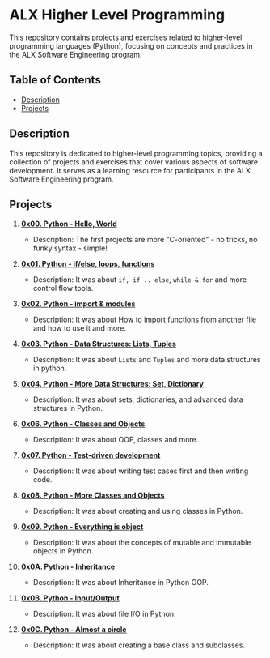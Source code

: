 # ALX Higher Level Programming

This repository contains projects and exercises related to higher-level programming languages (Python), focusing on concepts and practices in the ALX Software Engineering program.

## Table of Contents

- [Description](#description)
- [Projects](#projects)

## Description

This repository is dedicated to higher-level programming topics, providing a collection of projects and exercises that cover various aspects of software development. It serves as a learning resource for participants in the ALX Software Engineering program.

## Projects

1. [**0x00. Python - Hello, World**](/0x00-python-hello_world)
   - Description: The first projects are more "C-oriented" - no tricks, no funky syntax - simple!

2. [**0x01. Python - if/else, loops, functions**](/0x01-python-if_else_loops_functions)
   - Description: It was about `if, if .. else`, `while & for` and more control flow tools.

3. [**0x02. Python - import & modules**](/0x02-python-import_modules)
   - Description: It was about How to import functions from another file and how to use it and more.

4. [**0x03. Python - Data Structures: Lists, Tuples**](/0x03-python-data_structures)
   - Description: It was about `Lists` and `Tuples` and more data structures in python.

5. [**0x04. Python - More Data Structures: Set, Dictionary**](/0x04-python-more_data_structures)
   - Description: It was about sets, dictionaries, and advanced data structures in Python.

6. [**0x06. Python - Classes and Objects**](/0x06-python-classes)
   - Description: It was about OOP, classes and more.

7. [**0x07. Python - Test-driven development**](/0x07-python-test_driven_development)
   - Description: It was about writing test cases first and then writing code.

8. [**0x08. Python - More Classes and Objects**](/0x08-python-more_classes)
   - Description: It was about creating and using classes in Python.

9. [**0x09. Python - Everything is object**](/0x09-python-everything_is_object)
   - Description: It was about the concepts of mutable and immutable objects in Python.

10. [**0x0A. Python - Inheritance**](/0x0A-python-inheritance)
    - Description: It was about Inheritance in Python OOP.

11. [**0x0B. Python - Input/Output**](/0x0B-python-input_output)
    - Description: It was about file I/O in Python.

12. [**0x0C. Python - Almost a circle**](/0x0C-python-almost_a_circle)
    - Description: It was about creating a base class and subclasses.
